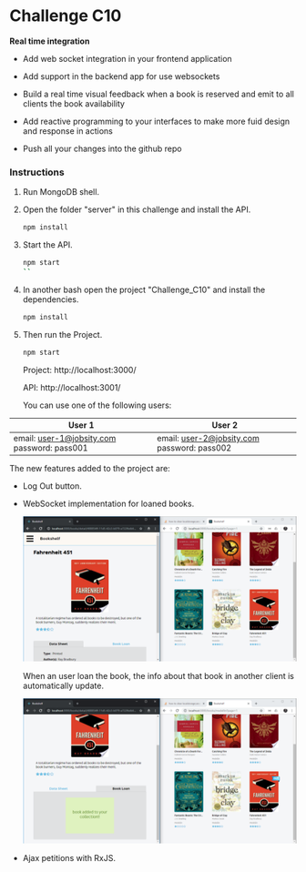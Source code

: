 # Challenge C10

**Real time integration**

- Add web socket integration in your frontend application

- Add support in the backend app for use websockets
- Build a real time visual feedback when a book is reserved and emit to all clients the book availability 
- Add reactive programming to your interfaces to make more fuid design and response in actions
- Push all your changes into the github repo

### Instructions

1. Run MongoDB shell.

2. Open the folder "server" in this challenge and install the API.

   ```bash
   npm install
   ```

3. Start the API.

   ```bash
   npm start
   ``
   ```
4. In another bash open the project "Challenge_C10" and install the dependencies.

   ```bash
   npm install
   ```

5. Then run the Project.

   ```bash
   npm start
   ```

   Project: http://localhost:3000/

   API:  http://localhost:3001/



   You can use one of the following users:

| User 1                                                       | User 2                                                       |
| ------------------------------------------------------------ | ------------------------------------------------------------ |
| email: [user-1@jobsity.com](mailto:user-1@jobsity.com) password: pass001 | email: [user-2@jobsity.com](mailto:user-2@jobsity.com) password: pass002 |

The new features added to the project are:

- Log Out button.

- WebSocket implementation for loaned books.

  ![image1](./Readme_Images/image1.png)

  When an user loan the book, the info about that book in another client is automatically update.

  ![image2](./Readme_Images/image2.png)

- Ajax petitions with RxJS.
